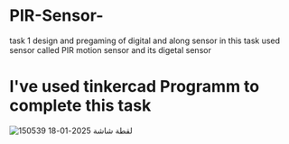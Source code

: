# PIR-Sensor-
task 1 
design and pregaming of  digital and along sensor
in this task used sensor called PIR motion sensor and its digetal sensor 

# I've used tinkercad Programm to complete this task


![لقطة شاشة 2025-01-18 150539](https://github.com/user-attachments/assets/28a0f570-6690-4c16-9dab-40fba7ebea61)




